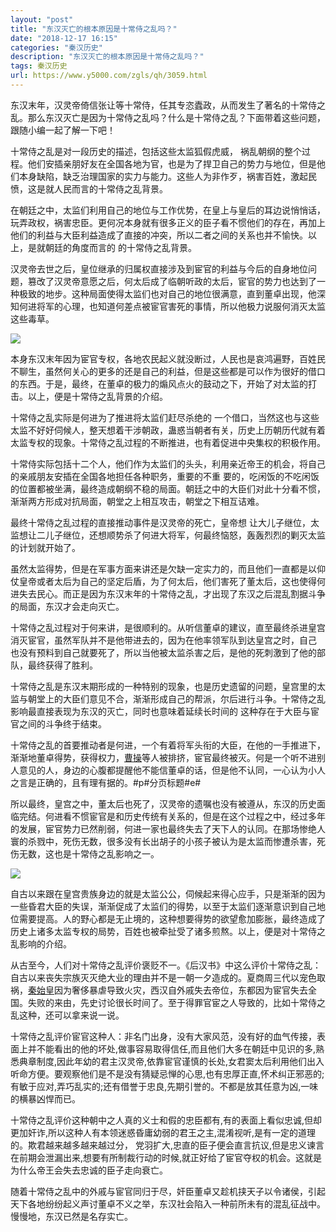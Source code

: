 ```yaml
---
layout: "post"
title: "东汉灭亡的根本原因是十常侍之乱吗？"
date: "2018-12-17 16:15"
categories: "秦汉历史"
description: "东汉灭亡的根本原因是十常侍之乱吗？"
tags: 秦汉历史
url: https://www.y5000.com/zgls/qh/3059.html
---
```






东汉末年，汉灵帝倚信张让等十常侍，任其专恣蠹政，从而发生了著名的十常侍之乱。那么东汉灭亡是因为十常侍之乱吗？什么是十常侍之乱？下面带着这些问题，跟随小编一起了解一下吧！

十常侍之乱是对一段历史的描述，包括这些太监狐假虎威，
祸乱朝纲的整个过程。他们安插亲朋好友在全国各地为官，也是为了捍卫自己的势力与地位，但是他们本身缺陷，缺乏治理国家的实力与能力。这些人为非作歹，祸害百姓，激起民愤，这是就人民而言的十常侍之乱背景。

在朝廷之中，太监们利用自己的地位与工作优势，在皇上与皇后的耳边说悄悄话，玩弄政权，祸害忠臣。更何况本身就有很多正义的臣子看不惯他们的存在，再加上他们的利益与大臣利益造成了直接的冲突，所以二者之间的关系也并不愉快。以上，是就朝廷的角度而言的
的十常侍之乱背景。

汉灵帝去世之后，皇位继承的归属权直接涉及到宦官的利益与今后的自身地位问题，篡改了汉灵帝意愿之后，何太后成了临朝听政的太后，宦官的势力也达到了一种极致的地步。这种局面使得太监们也对自己的地位很满意，直到董卓出现，他深知何进将军的心理，也知道何差点被宦官害死的事情，所以他极力说服何消灭太监这些毒草。

![](https://img.y5000.com/uploads/allimg/160902/09460132Z-0.jpg)

本身东汉末年因为宦官专权，各地农民起义就没断过，人民也是哀鸿遍野，百姓民不聊生，虽然何关心的更多的还是自己的利益，但是这些都是可以作为很好的借口的东西。于是，最终，在董卓的极力的煽风点火的鼓动之下，开始了对太监的打击。以上，便是十常侍之乱背景的介绍。

十常侍之乱实际是何进为了推进将太监们赶尽杀绝的
一个借口，当然这也与这些太监不好好伺候人，整天想着干涉朝政，蛊惑当朝者有关，历史上历朝历代就有着太监专权的现象。十常侍之乱过程的不断推进，也有着促进中央集权的积极作用。

十常侍实际包括十二个人，他们作为太监们的头头，利用亲近帝王的机会，将自己的亲戚朋友安插在全国各地担任各种职务，重要的不重
要的，吃闲饭的不吃闲饭的位置都被坐满，最终造成朝纲不稳的局面。朝廷之中的大臣们对此十分看不惯，渐渐两方形成对抗局面，朝堂之上相互攻击，朝堂之下相互诘难。

最终十常侍之乱过程的直接推动事件是汉灵帝的死亡，皇帝想
让大儿子继位，太监想让二儿子继位，还想顺势杀了何进大将军，何最终恼怒，轰轰烈烈的剿灭太监的计划就开始了。

虽然太监得势，但是在军事方面来讲还是欠缺一定实力的，而且他们一直都是以仰仗皇帝或者太后为自己的坚定后盾，为了何太后，他们害死了董太后，这也使得何进失去民心。而正是因为东汉末年的十常侍之乱，才出现了东汉之后混乱割据斗争的局面，东汉才会走向灭亡。

十常侍之乱过程对于何来讲，是很顺利的。从听信董卓的建议，直至最终杀进皇宫消灭宦官，虽然军队并不是他带进去的，因为在他率领军队到达皇宫之时，自己
也没有预料到自己就要死了，所以当他被太监杀害之后，是他的死刺激到了他的部队，最终获得了胜利。

十常侍之乱是东汉末期形成的一种特别的现象，也是历史遗留的问题，皇宫里的太监与朝堂上的大臣们意见不合，渐渐形成自己的帮派，尔后进行斗争。十常侍之乱影响最直接表现为东汉的灭亡，同时也意味着延续长时间的
这种存在于大臣与宦官之间的斗争终于结束。

十常侍之乱的首要推动者是何进，一个有着将军头衔的大臣，在他的一手推进下，渐渐地董卓得势，获得权力，[曹操](https://www.52lishi.com/t/caocao/)等人被排挤，宦官最终被灭。何是一个听不进别人意见的人，身边的心腹都提醒他不能信董卓的话，但是他不认同，一心认为小人之言是正确的，且有理有据的。#p#分页标题#e#

所以最终，皇宫之中，董太后也死了，汉灵帝的遗嘱也没有被遵从，东汉的历史面临完结。何进看不惯宦官是和历史传统有关系的，但是在这个过程之中，经过多年的发展，宦官势力已然削弱，何进一家也最终失去了天下人的认同。在那场惨绝人寰的杀戮中，死伤无数，很多没有长出胡子的小孩子被认为是太监而惨遭杀害，死伤无数，这也是十常侍之乱影响之一。

![](https://img.y5000.com/uploads/allimg/160902/094601D32-1.jpg)

自古以来跟在皇宫贵族身边的就是太监公公，伺候起来得心应手，只是渐渐的因为一些昏君大臣的失误，渐渐促成了太监们的得势，以至于太监们逐渐意识到自己地位需要提高。人的野心都是无止境的，这种想要得势的欲望愈加膨胀，最终造成了历史上诸多太监专权的局势，百姓也被牵扯受了诸多煎熬。以上，便是对十常侍之乱影响的介绍。

从古至今，人们对十常侍之乱评价褒贬不一。《后汉书》中这么评价十常侍之乱：自古以来丧失宗族灭灭绝大业的理由并不是一朝一夕造成的。夏商周三代以宠色取祸，[秦始皇](https://www.52lishi.com/t/qinshihuang/)因为奢侈暴虐导致火灾，西汉自外戚失去帝位，东都因为宦官失去全国。失败的来由，先史讨论很长时间了。至于得罪官宦之人导致的，比如十常侍之乱这种，还可以拿来说一说。

十常侍之乱评价宦官这种人：非名门出身，没有大家风范，没有好的血气传接，表面上并不能看出的他的坏处,做事容易取得信任,而且他们大多在朝廷中见识的多,熟悉典章制度,因此年幼的君主汉灵帝,依靠宦官谨慎的长处,女君窦太后利用他们出入听命方便。要观察他们是不是没有猜疑忌惮的心思,也有忠厚正直,怀术纠正邪恶的;有敏于应对,弄巧乱实的;还有借誉于忠良,先期引誉的。不都是放其任意为凶,一味的横暴凶悍而已。

十常侍之乱评价这种朝中之人真的义士和假的忠臣都有,有的表面上看似忠诚,但却更加奸诈,所以这种人有本领迷惑昏庸幼弱的君王之主,混淆视听,是有一定的道理的。欺君越来越多越来越过分，
党羽扩大,忠直的臣子便会直言抗议,但是忠义谏言在前期会泄漏出来,想要有所制裁行动的时候,就正好给了宦官夺权的机会。这就是为什么帝王会失去忠诚的臣子走向衰亡。

随着十常侍之乱中的外戚与宦官同归于尽，奸臣董卓又趁机挟天子以令诸侯，引起天下各地纷纷起义声讨董卓不义之举，东汉社会陷入一种前所未有的混乱征战中。慢慢地，东汉已然是名存实亡。
